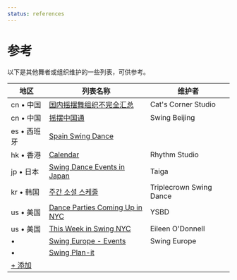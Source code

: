 ```yaml
---
status: references
---
```


# 参考

以下是其他舞者或组织维护的一些列表，可供参考。

| 地区 | 列表名称 | 维护者 |
| --- | --- | --- |
| cn • 中国 | [国内摇摆舞组织不完全汇总](https://mp.weixin.qq.com/s/UdH0yMKJv0TVOQbIcA2h1A) | Cat's Corner Studio |
| cn • 中国 | [摇摆中国通](https://swingbeijing.com/socialdanceinchina) | Swing Beijing |
| es • 西班牙 | [Spain Swing Dance](https://spainswingdance.com) |  |
| hk • 香港 | [Calendar](https://rhythmstudiohk.com/calendar/) | Rhythm Studio |
| jp • 日本 | [Swing Dance Events in Japan](https://sites.google.com/view/swingdanceeventsinjapan/home) | Taiga |
| kr • 韩国 | [주간 소셜 스케줄](https://docs.google.com/spreadsheets/d/1f2y-doDtxlxZwswSB-yWs5n7A01xBccFQLDnFCLnTns) | Triplecrown Swing Dance |
| us • 美国 | [Dance Parties Coming Up in NYC](https://www.youshouldbedancing.nyc/dance-parties-1) | YSBD |
| us • 美国 | [This Week in Swing NYC](https://thisweekinswingnyc.com) | Eileen O'Donnell |
|  •  | [Swing Europe - Events](https://swingingeurope.eu/events) | Swing Europe |
|  •  | [Swing Plan-it](https://www.swingplanit.com) |  |
| [+ 添加](https://github.com/swingdance/references/issues/new)

